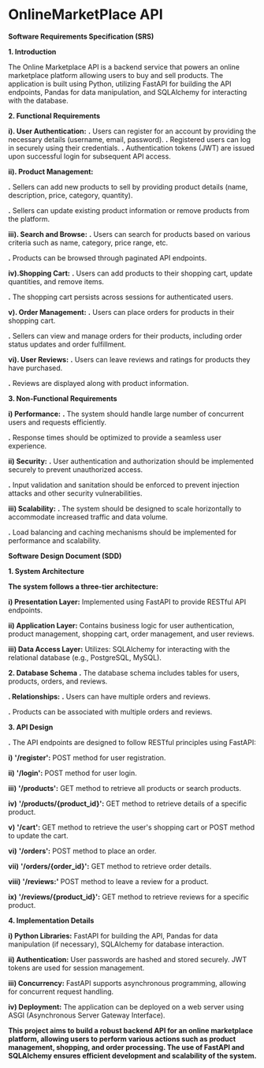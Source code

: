# OnlineMarketPlace API

**Software Requirements Specification (SRS)**

**1. Introduction**

The Online Marketplace API is a backend service that powers an online marketplace platform allowing users to buy and sell products. The application is built using Python, utilizing FastAPI for building the API endpoints, Pandas for data manipulation, and SQLAlchemy for interacting with the database.


**2. Functional Requirements**

**i). User Authentication:**
**.** Users can register for an account by providing the necessary details (username, email, password).
**.** Registered users can log in securely using their credentials.
**.** Authentication tokens (JWT) are issued upon successful login for subsequent API access.


**ii). Product Management:**

**.**  Sellers can add new products to sell by providing product details (name, description, price, category, quantity).

**.**  Sellers can update existing product information or remove products from the platform.

**iii). Search and Browse:**
**.** Users can search for products based on various criteria such as name, category, price range, etc.

**.** Products can be browsed through paginated API endpoints.

**iv).Shopping Cart:**
**.** Users can add products to their shopping cart, update quantities, and remove items.

**.** The shopping cart persists across sessions for authenticated users.

**v). Order Management:**
**.** Users can place orders for products in their shopping cart.

**.** Sellers can view and manage orders for their products, including order status updates and order fulfillment.

**vi). User Reviews:**
**.** Users can leave reviews and ratings for products they have purchased.

**.** Reviews are displayed along with product information.

**3. Non-Functional Requirements**

**i) Performance:**
**.** The system should handle  large number of concurrent users and requests efficiently.

**.** Response times should be optimized to provide a seamless user experience.

**ii) Security:**
**.** User authentication and authorization should be implemented securely to prevent unauthorized access.

**.** Input validation and sanitation should be enforced to prevent injection attacks and other security vulnerabilities.

**iii) Scalability:**
**.** The system should be designed to scale horizontally to accommodate increased traffic and data volume.

**.** Load balancing and caching mechanisms should be implemented for performance and scalability.



**Software Design Document (SDD)**



**1. System Architecture**

**The system follows a three-tier architecture:**

**i) Presentation Layer:** Implemented using FastAPI to provide RESTful API endpoints.

**ii) Application Layer:** Contains business logic for user authentication, product management, shopping cart, order management, and user reviews.

**iii) Data Access Layer:** Utilizes: SQLAlchemy for interacting with the relational database (e.g., PostgreSQL, MySQL).


**2. Database Schema**
**.** The database schema includes tables for users, products, orders, and reviews.

**. Relationships:**
**.** Users can have multiple orders and reviews.

**.** Products can be associated with multiple orders and reviews.

**3. API Design**

**.** The API endpoints are designed to follow RESTful principles using FastAPI:

**i)** **'/register':** POST method for user registration.

**ii)**  **'/login':** POST method for user login.

**iii)** **'/products':** GET method to retrieve all products or search products.

**iv)** **'/products/{product_id}':** GET method to retrieve details of a specific product.

**v)** **'/cart':** GET method to retrieve the user's shopping cart or POST method to update the cart.

**vi)** **'/orders':** POST method to place an order.

**vii)** **'/orders/{order_id}':** GET method to retrieve order details.

**viii)** **'/reviews:'** POST method to leave a review for a product.

**ix)** **'/reviews/{product_id}':** GET method to retrieve reviews for a specific product.

**4. Implementation Details**

**i) Python Libraries:** FastAPI for building the API, Pandas for data manipulation (if necessary), SQLAlchemy for database interaction.

**ii) Authentication:** User passwords are hashed and stored securely. JWT tokens are used for session management.

**iii) Concurrency:**  FastAPI supports asynchronous programming, allowing for concurrent request handling.

**iv) Deployment:** The application can be deployed on a web server using ASGI (Asynchronous Server Gateway Interface).
   



**This project aims to build a robust backend API for an online marketplace platform, allowing users to perform various actions such as product management, shopping, and order processing. The use of FastAPI and SQLAlchemy ensures efficient development and scalability of the system.**




